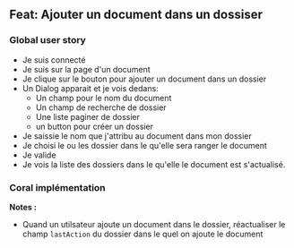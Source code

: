 ## Feat: Ajouter un document dans un dossiser

### Global user story

- Je suis connecté
- Je suis sur la page d'un document
- Je clique sur le bouton pour ajouter un document dans un dossier
- Un Dialog apparait et je vois dedans:
	- Un champ pour le nom du document
	- Un champ de recherche de dossier
	- Une liste paginer de dossier
	- un button pour créer un dossier
- Je saissie le nom que j'attribu au document dans mon dossier
- Je choisi le ou les dossier dans le qu'elle sera ranger le document
- Je valide
- Je vois la liste des dossiers dans le qu'elle le document est s'actualisé.

### Coral implémentation

**Notes :**

- Quand un utilsateur ajoute un document dans le dossier, réactualiser le champ `lastAction` du dossier dans le quel on ajoute le document
